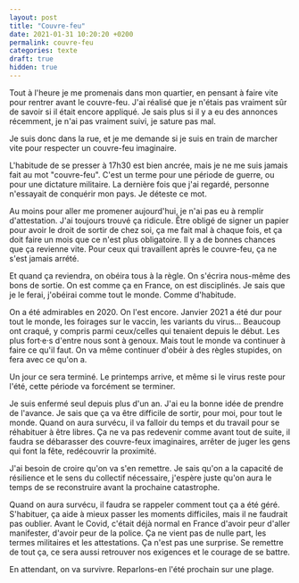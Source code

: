 ```yaml
---
layout: post
title: "Couvre-feu"
date: 2021-01-31 10:20:20 +0200
permalink: couvre-feu
categories: texte
draft: true
hidden: true
---
```


Tout à l'heure je me promenais dans mon quartier, en pensant à faire vite pour rentrer avant le couvre-feu. J'ai réalisé que je n'étais pas vraiment sûr de savoir si il était encore appliqué. Je sais plus si il y a eu des annonces récemment, je n'ai pas vraiment suivi, je sature pas mal.

Je suis donc dans la rue, et je me demande si je suis en train de marcher vite pour respecter un couvre-feu imaginaire.

<!--more-->

L'habitude de se presser à 17h30 est bien ancrée, mais je ne me suis jamais fait au mot "couvre-feu". C'est un terme pour une période de guerre, ou pour une dictature militaire. La dernière fois que j'ai regardé, personne n'essayait de conquérir mon pays. Je déteste ce mot.

Au moins pour aller me promener aujourd'hui, je n'ai pas eu à remplir d'attestation. J'ai toujours trouvé ça ridicule. Être obligé de signer un papier pour avoir le droit de sortir de chez soi, ça me fait mal à chaque fois, et ça doit faire un mois que ce n'est plus obligatoire. Il y a de bonnes chances que ça revienne vite. Pour ceux qui travaillent après le couvre-feu, ça ne s'est jamais arrété.

Et quand ça reviendra, on obéira tous à la règle. On s'écrira nous-même des bons de sortie. On est comme ça en France, on est disciplinés. Je sais que je le ferai, j'obéirai comme tout le monde. Comme d'habitude.

On a été admirables en 2020. On l'est encore. Janvier 2021 a été dur pour tout le monde, les foirages sur le vaccin, les variants du virus... Beaucoup ont craqué, y compris parmi ceux/celles qui tenaient depuis le début. Les plus fort·e·s d'entre nous sont à genoux. Mais tout le monde va continuer à faire ce qu'il faut. On va même continuer d'obéir à des règles stupides, on fera avec ce qu'on a.

Un jour ce sera terminé. Le printemps arrive, et même si le virus reste pour l'été, cette période va forcément se terminer.

Je suis enfermé seul depuis plus d'un an. J'ai eu la bonne idée de prendre de l'avance. Je sais que ça va être difficile de sortir, pour moi, pour tout le monde. Quand on aura survécu, il va falloir du temps et du travail pour se réhabituer à être libres. Ça ne va pas redevenir comme avant tout de suite, il faudra se débarasser des couvre-feux imaginaires, arrêter de juger les gens qui font la fête, redécouvrir la proximité.

J'ai besoin de croire qu'on va s'en remettre. Je sais qu'on a la capacité de résilience et le sens du collectif nécessaire, j'espère juste qu'on aura le temps de se reconstruire avant la prochaine catastrophe.

Quand on aura survécu, il faudra se rappeler comment tout ça a été géré. S'habituer, ça aide à mieux passer les moments difficiles, mais il ne faudrait pas oublier. Avant le Covid, c'était déjà normal en France d'avoir peur d'aller manifester, d'avoir peur de la police. Ça ne vient pas de nulle part, les termes militaires et les attestations. Ça n'est pas une surprise. Se remettre de tout ça, ce sera aussi retrouver nos exigences et le courage de se battre.

En attendant, on va survivre. Reparlons-en l'été prochain sur une plage.
